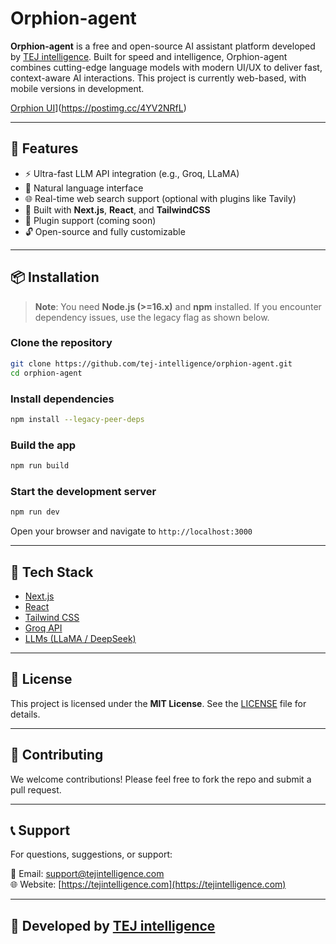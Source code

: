 # Orphion-agent

**Orphion-agent** is a free and open-source AI assistant platform developed by [TEJ intelligence](https://tejintelligence.com). Built for speed and intelligence, Orphion-agent combines cutting-edge language models with modern UI/UX to deliver fast, context-aware AI interactions. This project is currently web-based, with mobile versions in development.

[Orphion UI](https://i.postimg.cc/BnwrpJd0/image.png)](https://postimg.cc/4YV2NRfL) <!-- Replace or remove if you don’t have a screenshot -->

---

## 🚀 Features

- ⚡ Ultra-fast LLM API integration (e.g., Groq, LLaMA)
- 💬 Natural language interface
- 🌐 Real-time web search support (optional with plugins like Tavily)
- 📆 Built with **Next.js**, **React**, and **TailwindCSS**
- 🧩 Plugin support (coming soon)
- 🔓 Open-source and fully customizable

---

## 📦 Installation

> **Note**: You need **Node.js (>=16.x)** and **npm** installed. If you encounter dependency issues, use the legacy flag as shown below.

### Clone the repository

```bash
git clone https://github.com/tej-intelligence/orphion-agent.git
cd orphion-agent
```

### Install dependencies

```bash
npm install --legacy-peer-deps
```

### Build the app

```bash
npm run build
```

### Start the development server

```bash
npm run dev
```

Open your browser and navigate to `http://localhost:3000`

---

## 🧠 Tech Stack

- [Next.js](https://nextjs.org/)
- [React](https://react.dev/)
- [Tailwind CSS](https://tailwindcss.com/)
- [Groq API](https://console.groq.com/)
- [LLMs (LLaMA / DeepSeek)](https://huggingface.co)

---

## 📜 License

This project is licensed under the **MIT License**. See the [LICENSE](LICENSE) file for details.

---

## 🤝 Contributing

We welcome contributions! Please feel free to fork the repo and submit a pull request.

---

## 📞 Support

For questions, suggestions, or support:

📧 Email: [support@tejintelligence.com](mailto:support@tejintelligence.com)  
🌐 Website: [https://tejintelligence.com](https://tejintelligence.com)

---

## 🧠 Developed by [TEJ intelligence](https://tejintelligence.com)

